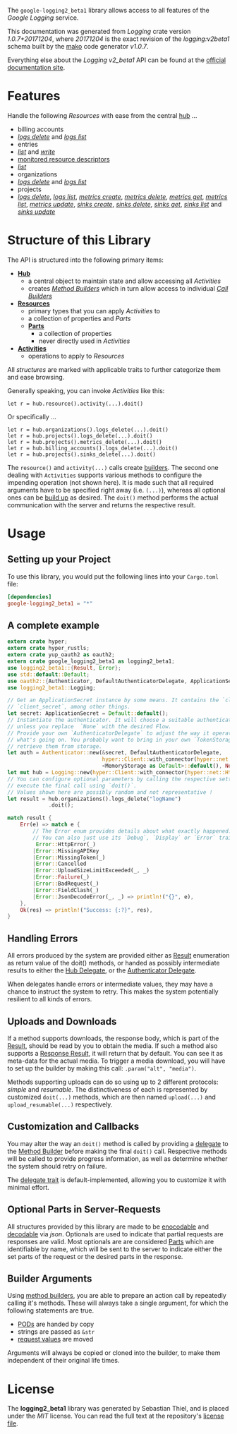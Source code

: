 <!---
DO NOT EDIT !
This file was generated automatically from 'src/mako/api/README.md.mako'
DO NOT EDIT !
-->
The `google-logging2_beta1` library allows access to all features of the *Google Logging* service.

This documentation was generated from *Logging* crate version *1.0.7+20171204*, where *20171204* is the exact revision of the *logging:v2beta1* schema built by the [mako](http://www.makotemplates.org/) code generator *v1.0.7*.

Everything else about the *Logging* *v2_beta1* API can be found at the
[official documentation site](https://cloud.google.com/logging/docs/).
# Features

Handle the following *Resources* with ease from the central [hub](https://docs.rs/google-logging2_beta1/1.0.7+20171204/google_logging2_beta1/struct.Logging.html) ... 

* billing accounts
 * [*logs delete*](https://docs.rs/google-logging2_beta1/1.0.7+20171204/google_logging2_beta1/struct.BillingAccountLogDeleteCall.html) and [*logs list*](https://docs.rs/google-logging2_beta1/1.0.7+20171204/google_logging2_beta1/struct.BillingAccountLogListCall.html)
* entries
 * [*list*](https://docs.rs/google-logging2_beta1/1.0.7+20171204/google_logging2_beta1/struct.EntryListCall.html) and [*write*](https://docs.rs/google-logging2_beta1/1.0.7+20171204/google_logging2_beta1/struct.EntryWriteCall.html)
* [monitored resource descriptors](https://docs.rs/google-logging2_beta1/1.0.7+20171204/google_logging2_beta1/struct.MonitoredResourceDescriptor.html)
 * [*list*](https://docs.rs/google-logging2_beta1/1.0.7+20171204/google_logging2_beta1/struct.MonitoredResourceDescriptorListCall.html)
* organizations
 * [*logs delete*](https://docs.rs/google-logging2_beta1/1.0.7+20171204/google_logging2_beta1/struct.OrganizationLogDeleteCall.html) and [*logs list*](https://docs.rs/google-logging2_beta1/1.0.7+20171204/google_logging2_beta1/struct.OrganizationLogListCall.html)
* projects
 * [*logs delete*](https://docs.rs/google-logging2_beta1/1.0.7+20171204/google_logging2_beta1/struct.ProjectLogDeleteCall.html), [*logs list*](https://docs.rs/google-logging2_beta1/1.0.7+20171204/google_logging2_beta1/struct.ProjectLogListCall.html), [*metrics create*](https://docs.rs/google-logging2_beta1/1.0.7+20171204/google_logging2_beta1/struct.ProjectMetricCreateCall.html), [*metrics delete*](https://docs.rs/google-logging2_beta1/1.0.7+20171204/google_logging2_beta1/struct.ProjectMetricDeleteCall.html), [*metrics get*](https://docs.rs/google-logging2_beta1/1.0.7+20171204/google_logging2_beta1/struct.ProjectMetricGetCall.html), [*metrics list*](https://docs.rs/google-logging2_beta1/1.0.7+20171204/google_logging2_beta1/struct.ProjectMetricListCall.html), [*metrics update*](https://docs.rs/google-logging2_beta1/1.0.7+20171204/google_logging2_beta1/struct.ProjectMetricUpdateCall.html), [*sinks create*](https://docs.rs/google-logging2_beta1/1.0.7+20171204/google_logging2_beta1/struct.ProjectSinkCreateCall.html), [*sinks delete*](https://docs.rs/google-logging2_beta1/1.0.7+20171204/google_logging2_beta1/struct.ProjectSinkDeleteCall.html), [*sinks get*](https://docs.rs/google-logging2_beta1/1.0.7+20171204/google_logging2_beta1/struct.ProjectSinkGetCall.html), [*sinks list*](https://docs.rs/google-logging2_beta1/1.0.7+20171204/google_logging2_beta1/struct.ProjectSinkListCall.html) and [*sinks update*](https://docs.rs/google-logging2_beta1/1.0.7+20171204/google_logging2_beta1/struct.ProjectSinkUpdateCall.html)




# Structure of this Library

The API is structured into the following primary items:

* **[Hub](https://docs.rs/google-logging2_beta1/1.0.7+20171204/google_logging2_beta1/struct.Logging.html)**
    * a central object to maintain state and allow accessing all *Activities*
    * creates [*Method Builders*](https://docs.rs/google-logging2_beta1/1.0.7+20171204/google_logging2_beta1/trait.MethodsBuilder.html) which in turn
      allow access to individual [*Call Builders*](https://docs.rs/google-logging2_beta1/1.0.7+20171204/google_logging2_beta1/trait.CallBuilder.html)
* **[Resources](https://docs.rs/google-logging2_beta1/1.0.7+20171204/google_logging2_beta1/trait.Resource.html)**
    * primary types that you can apply *Activities* to
    * a collection of properties and *Parts*
    * **[Parts](https://docs.rs/google-logging2_beta1/1.0.7+20171204/google_logging2_beta1/trait.Part.html)**
        * a collection of properties
        * never directly used in *Activities*
* **[Activities](https://docs.rs/google-logging2_beta1/1.0.7+20171204/google_logging2_beta1/trait.CallBuilder.html)**
    * operations to apply to *Resources*

All *structures* are marked with applicable traits to further categorize them and ease browsing.

Generally speaking, you can invoke *Activities* like this:

```Rust,ignore
let r = hub.resource().activity(...).doit()
```

Or specifically ...

```ignore
let r = hub.organizations().logs_delete(...).doit()
let r = hub.projects().logs_delete(...).doit()
let r = hub.projects().metrics_delete(...).doit()
let r = hub.billing_accounts().logs_delete(...).doit()
let r = hub.projects().sinks_delete(...).doit()
```

The `resource()` and `activity(...)` calls create [builders][builder-pattern]. The second one dealing with `Activities` 
supports various methods to configure the impending operation (not shown here). It is made such that all required arguments have to be 
specified right away (i.e. `(...)`), whereas all optional ones can be [build up][builder-pattern] as desired.
The `doit()` method performs the actual communication with the server and returns the respective result.

# Usage

## Setting up your Project

To use this library, you would put the following lines into your `Cargo.toml` file:

```toml
[dependencies]
google-logging2_beta1 = "*"
```

## A complete example

```Rust
extern crate hyper;
extern crate hyper_rustls;
extern crate yup_oauth2 as oauth2;
extern crate google_logging2_beta1 as logging2_beta1;
use logging2_beta1::{Result, Error};
use std::default::Default;
use oauth2::{Authenticator, DefaultAuthenticatorDelegate, ApplicationSecret, MemoryStorage};
use logging2_beta1::Logging;

// Get an ApplicationSecret instance by some means. It contains the `client_id` and 
// `client_secret`, among other things.
let secret: ApplicationSecret = Default::default();
// Instantiate the authenticator. It will choose a suitable authentication flow for you, 
// unless you replace  `None` with the desired Flow.
// Provide your own `AuthenticatorDelegate` to adjust the way it operates and get feedback about 
// what's going on. You probably want to bring in your own `TokenStorage` to persist tokens and
// retrieve them from storage.
let auth = Authenticator::new(&secret, DefaultAuthenticatorDelegate,
                              hyper::Client::with_connector(hyper::net::HttpsConnector::new(hyper_rustls::TlsClient::new())),
                              <MemoryStorage as Default>::default(), None);
let mut hub = Logging::new(hyper::Client::with_connector(hyper::net::HttpsConnector::new(hyper_rustls::TlsClient::new())), auth);
// You can configure optional parameters by calling the respective setters at will, and
// execute the final call using `doit()`.
// Values shown here are possibly random and not representative !
let result = hub.organizations().logs_delete("logName")
             .doit();

match result {
    Err(e) => match e {
        // The Error enum provides details about what exactly happened.
        // You can also just use its `Debug`, `Display` or `Error` traits
         Error::HttpError(_)
        |Error::MissingAPIKey
        |Error::MissingToken(_)
        |Error::Cancelled
        |Error::UploadSizeLimitExceeded(_, _)
        |Error::Failure(_)
        |Error::BadRequest(_)
        |Error::FieldClash(_)
        |Error::JsonDecodeError(_, _) => println!("{}", e),
    },
    Ok(res) => println!("Success: {:?}", res),
}

```
## Handling Errors

All errors produced by the system are provided either as [Result](https://docs.rs/google-logging2_beta1/1.0.7+20171204/google_logging2_beta1/enum.Result.html) enumeration as return value of 
the doit() methods, or handed as possibly intermediate results to either the 
[Hub Delegate](https://docs.rs/google-logging2_beta1/1.0.7+20171204/google_logging2_beta1/trait.Delegate.html), or the [Authenticator Delegate](https://docs.rs/yup-oauth2/*/yup_oauth2/trait.AuthenticatorDelegate.html).

When delegates handle errors or intermediate values, they may have a chance to instruct the system to retry. This 
makes the system potentially resilient to all kinds of errors.

## Uploads and Downloads
If a method supports downloads, the response body, which is part of the [Result](https://docs.rs/google-logging2_beta1/1.0.7+20171204/google_logging2_beta1/enum.Result.html), should be
read by you to obtain the media.
If such a method also supports a [Response Result](https://docs.rs/google-logging2_beta1/1.0.7+20171204/google_logging2_beta1/trait.ResponseResult.html), it will return that by default.
You can see it as meta-data for the actual media. To trigger a media download, you will have to set up the builder by making
this call: `.param("alt", "media")`.

Methods supporting uploads can do so using up to 2 different protocols: 
*simple* and *resumable*. The distinctiveness of each is represented by customized 
`doit(...)` methods, which are then named `upload(...)` and `upload_resumable(...)` respectively.

## Customization and Callbacks

You may alter the way an `doit()` method is called by providing a [delegate](https://docs.rs/google-logging2_beta1/1.0.7+20171204/google_logging2_beta1/trait.Delegate.html) to the 
[Method Builder](https://docs.rs/google-logging2_beta1/1.0.7+20171204/google_logging2_beta1/trait.CallBuilder.html) before making the final `doit()` call. 
Respective methods will be called to provide progress information, as well as determine whether the system should 
retry on failure.

The [delegate trait](https://docs.rs/google-logging2_beta1/1.0.7+20171204/google_logging2_beta1/trait.Delegate.html) is default-implemented, allowing you to customize it with minimal effort.

## Optional Parts in Server-Requests

All structures provided by this library are made to be [enocodable](https://docs.rs/google-logging2_beta1/1.0.7+20171204/google_logging2_beta1/trait.RequestValue.html) and 
[decodable](https://docs.rs/google-logging2_beta1/1.0.7+20171204/google_logging2_beta1/trait.ResponseResult.html) via *json*. Optionals are used to indicate that partial requests are responses 
are valid.
Most optionals are are considered [Parts](https://docs.rs/google-logging2_beta1/1.0.7+20171204/google_logging2_beta1/trait.Part.html) which are identifiable by name, which will be sent to 
the server to indicate either the set parts of the request or the desired parts in the response.

## Builder Arguments

Using [method builders](https://docs.rs/google-logging2_beta1/1.0.7+20171204/google_logging2_beta1/trait.CallBuilder.html), you are able to prepare an action call by repeatedly calling it's methods.
These will always take a single argument, for which the following statements are true.

* [PODs][wiki-pod] are handed by copy
* strings are passed as `&str`
* [request values](https://docs.rs/google-logging2_beta1/1.0.7+20171204/google_logging2_beta1/trait.RequestValue.html) are moved

Arguments will always be copied or cloned into the builder, to make them independent of their original life times.

[wiki-pod]: http://en.wikipedia.org/wiki/Plain_old_data_structure
[builder-pattern]: http://en.wikipedia.org/wiki/Builder_pattern
[google-go-api]: https://github.com/google/google-api-go-client

# License
The **logging2_beta1** library was generated by Sebastian Thiel, and is placed 
under the *MIT* license.
You can read the full text at the repository's [license file][repo-license].

[repo-license]: https://github.com/Byron/google-apis-rsblob/master/LICENSE.md

